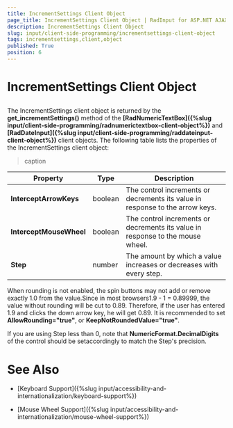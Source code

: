 ```yaml
---
title: IncrementSettings Client Object
page_title: IncrementSettings Client Object | RadInput for ASP.NET AJAX Documentation
description: IncrementSettings Client Object
slug: input/client-side-programming/incrementsettings-client-object
tags: incrementsettings,client,object
published: True
position: 6
---
```


# IncrementSettings Client Object



## 

The IncrementSettings client object is returned by the **get_incrementSettings()** method of the **[RadNumericTextBox]({%slug input/client-side-programming/radnumerictextbox-client-object%})** and **[RadDateInput]({%slug input/client-side-programming/raddateinput-client-object%})** client objects. The following table lists the properties of the IncrementSettings client object:


>caption  

| Property | Type | Description |
| ------ | ------ | ------ |
| **InterceptArrowKeys** |boolean|The control increments or decrements its value in response to the arrow keys.|
| **InterceptMouseWheel** |boolean|The control increments or decrements its value in response to the mouse wheel.|
| **Step** |number|The amount by which a value increases or decreases with every step.|

When rounding is not enabled, the spin buttons may not add or remove exactly 1.0 from the value.Since in most browsers1.9 - 1 = 0.89999, the value without rounding will be cut to 0.89. Therefore, if the user has entered 1.9 and clicks the down arrow key, he will get 0.89. It is recommended to set **AllowRounding="true"**, or **KeepNotRoundedValue="true"**.

If you are using Step less than 0, note that **NumericFormat.DecimalDigits** of the control should be setaccordingly to match the Step's precision.

# See Also

 * [Keyboard Support]({%slug input/accessibility-and-internationalization/keyboard-support%})

 * [Mouse Wheel Support]({%slug input/accessibility-and-internationalization/mouse-wheel-support%})

